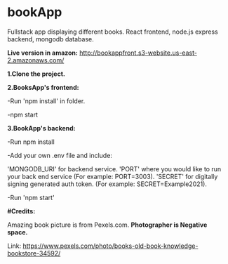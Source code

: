 # bookApp
Fullstack app displaying different books. React frontend, node.js express backend, mongodb database.


**Live version in amazon:** http://bookappfront.s3-website.us-east-2.amazonaws.com/ 




**1.Clone the project.**



**2.BooksApp's frontend:**

-Run 'npm install' in folder.

-npm start


**3.BookApp's backend:**

-Run npm install

-Add your own .env file and include:

'MONGODB_URI' for backend service.
'PORT' where you would like to run your back end service (For example: PORT=3003).
'SECRET' for digitally signing generated auth token. (For example: SECRET=Example2021).

-Run 'npm start'



**#Credits:**

Amazing book picture is from Pexels.com. **Photographer
is Negative space.**

Link: https://www.pexels.com/photo/books-old-book-knowledge-bookstore-34592/
